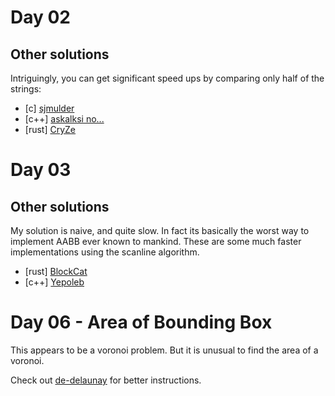 # Day 02

## Other solutions

Intriguingly, you can get significant speed ups by comparing only half of the
strings:

* [c] [sjmulder](https://github.com/sjmulder/aoc/blob/master/2019/day02/day02b.c)
* [c++] [askalksi no...](https://www.reddit.com/r/adventofcode/comments/a2hhw1/manually_vectorizing_d2p2/)
* [rust] [CryZe](https://www.reddit.com/r/adventofcode/comments/a2hhw1/manually_vectorizing_d2p2/)

# Day 03

## Other solutions

My solution is naive, and quite slow. In fact its basically the worst way to
implement AABB ever known to mankind. These are some much faster implementations
using the scanline algorithm.

* [rust] [BlockCat](https://github.com/BlockCat/adventofcode2019/blob/master/src/day3.rs)
* [c++] [Yepoleb](https://gist.github.com/Yepoleb/641fa53634b3727bbd784e260a6de993)

# Day 06 - Area of Bounding Box

This appears to be a voronoi problem. But it is unusual to find the area of a
voronoi.

Check out [de-delaunay](https://github.com/d3/d3-delaunay) for better instructions.
